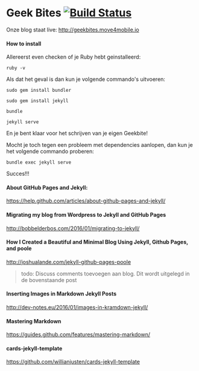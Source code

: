 # Geek Bites [![Build Status](https://travis-ci.org/move4mobile/move4mobile.github.io.svg?branch=develop)](https://travis-ci.org/move4mobile/move4mobile.github.io)

Onze blog staat live: http://geekbites.move4mobile.io

#### How to install
Allereerst even checken of je Ruby hebt geinstalleerd:

`ruby -v`

Als dat het geval is dan kun je volgende commando's uitvoeren:

`sudo gem install bundler`

`sudo gem install jekyll`

`bundle`

`jekyll serve`

En je bent klaar voor het schrijven van je eigen Geekbite!

Mocht je toch tegen een probleem met dependencies aanlopen, dan kun je het volgende commando proberen:

`bundle exec jekyll serve`

Succes!!!

#### About GitHub Pages and Jekyll:
https://help.github.com/articles/about-github-pages-and-jekyll/

#### Migrating my blog from Wordpress to Jekyll and GitHub Pages
http://bobbelderbos.com/2016/01/migrating-to-jekyll/

#### How I Created a Beautiful and Minimal Blog Using Jekyll, Github Pages, and poole
http://joshualande.com/jekyll-github-pages-poole

> todo: Discuss comments toevoegen aan blog. Dit wordt uitgelegd in de bovenstaande post

#### Inserting Images in Markdown Jekyll Posts
http://dev-notes.eu/2016/01/images-in-kramdown-jekyll/

#### Mastering Markdown
https://guides.github.com/features/mastering-markdown/

#### cards-jekyll-template
https://github.com/willianjusten/cards-jekyll-template
